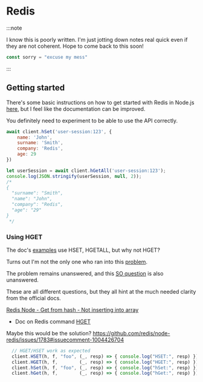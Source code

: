 # Redis

:::note

I know this is poorly written. I'm just jotting down notes real quick even if they are not coherent. Hope to come back to this soon!

```js
const sorry = "excuse my mess"
```
:::

## Getting started

There's some basic instructions on how to get started with Redis in Node.js [here](https://redis.io/docs/clients/nodejs/), but I feel like the documentation can be improved.

You definitely need to experiment to be able to use the API correctly.

```js
await client.hSet('user-session:123', {
    name: 'John',
    surname: 'Smith',
    company: 'Redis',
    age: 29
})

let userSession = await client.hGetAll('user-session:123');
console.log(JSON.stringify(userSession, null, 2));
/*
{
  "surname": "Smith",
  "name": "John",
  "company": "Redis",
  "age": "29"
}
 */
```

### Using HGET

The doc's [examples](https://redis.js.org/#node-redis-usage-redis-commands) use HSET, HGETALL, but why not HGET?

Turns out I'm not the only one who ran into this [problem](https://stackoverflow.com/questions/71501392/can-set-data-in-redis-server-but-cant-get-it).

The problem remains unanswered, and this [SO question](https://stackoverflow.com/questions/33217688/nodejs-redis-hset-hget-insert-to-dataset-error) is also unanswered.

These are all different questions, but they all hint at the much needed clarity from the official docs. 

[Redis Node - Get from hash - Not inserting into array](https://stackoverflow.com/questions/48945428/redis-node-get-from-hash-not-inserting-into-array)

- Doc on Redis command [HGET](https://redis.io/commands/hget/)

Maybe this would be the solution? 
https://github.com/redis/node-redis/issues/1783#issuecomment-1004426704

```js
  // HGET/HSET work as expected
  client.HSET(h, f, "foo", (_, resp) => { console.log("HSET:", resp) }); // 0
  client.HGET(h, f,        (_, resp) => { console.log("HGET:", resp) }); // foo
  client.hSet(h, f, "foo", (_, resp) => { console.log("hSet:", resp) }); // 0
  client.hGet(h, f,        (_, resp) => { console.log("hGet:", resp) }); // foo
```
